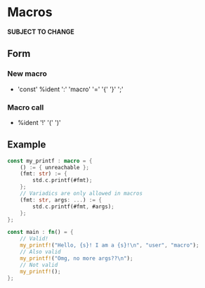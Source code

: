 # Macros

**SUBJECT TO CHANGE**

## Form

### New macro

- 'const' %ident ':' 'macro' '=' '{' <MACROBODY> '}' ';'

### Macro call

- %ident '!' '(' <MACROARGS> ')'

## Example

```rust
const my_printf : macro = {
    () := { unreachable };
    (fmt: str) := {
        std.c.printf(#fmt);
    };
    // Variadics are only allowed in macros
    (fmt: str, args: ...) := {
        std.c.printf(#fmt, #args);
    };
};

const main : fn() = {
    // Valid!
    my_printf!("Hello, {s}! I am a {s}!\n", "user", "macro");
    // Also valid
    my_printf!("Omg, no more args??\n");
    // Not valid
    my_printf!();
};


```
